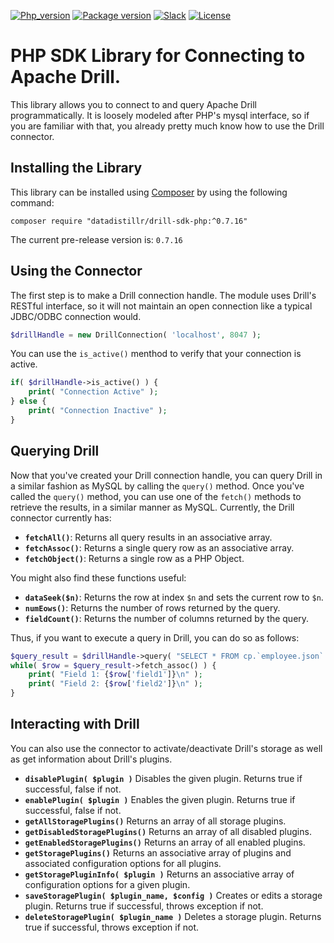 [![Php_version](https://img.shields.io/packagist/php-v/datadistillr/drill-sdk-php?logo=php&logoColor=ffffff)](https://packagist.org/packages/datadistillr/drill-sdk-php)
[![Package version](https://img.shields.io/packagist/v/datadistillr/drill-sdk-php?include_prereleases&logo=packagist&logoColor=ffffff)](https://packagist.org/packages/datadistillr/drill-sdk-php)
[![Slack](https://img.shields.io/badge/slack-%23datadistillrcommunity-blue?logo=slack&logoColor=ffffff)](https://symfony.com/slack-invite)
[![License](https://img.shields.io/packagist/l/datadistillr/drill-sdk-php?logo=apache&logoColor=ffffff)](LICENSE)

# PHP SDK Library for Connecting to Apache Drill.

This library allows you to connect to and query Apache Drill programmatically.  It is loosely modeled after PHP's
mysql interface, so if you are familiar with that, you already pretty much know how to use the Drill connector.

## Installing the Library
This library can be installed using [Composer](https://getcomposer.org) by using the following command:
```
composer require "datadistillr/drill-sdk-php:^0.7.16"
```

The current pre-release version is: `0.7.16`

## Using the Connector
The first step is to make a Drill connection handle.  The module uses Drill's RESTful interface, so it will not
maintain an open connection like a typical JDBC/ODBC connection would.

```php
$drillHandle = new DrillConnection( 'localhost', 8047 );
```

You can use the `is_active()` menthod to verify that your connection is active.
```php
if( $drillHandle->is_active() ) {
    print( "Connection Active" );
} else {
    print( "Connection Inactive" );
}
```

## Querying Drill
Now that you've created your Drill connection handle, you can query Drill in a similar fashion as MySQL by calling
the `query()` method. Once you've called the `query()` method, you can use one of the `fetch()` methods to retrieve
the results, in a similar manner as MySQL.  Currently, the Drill connector currently has:
* **`fetchAll()`**:  Returns all query results in an associative array.
* **`fetchAssoc()`**:  Returns a single query row as an associative array.
* **`fetchObject()`**:  Returns a single row as a PHP Object.

You might also find these functions useful:
* **`dataSeek($n)`**: Returns the row at index `$n` and sets the current row to `$n`. 
* **`numEows()`**: Returns the number of rows returned by the query.
* **`fieldCount()`**:  Returns the number of columns returned by the query.

Thus, if you want to execute a query in Drill, you can do so as follows:
```PHP
$query_result = $drillHandle->query( "SELECT * FROM cp.`employee.json` LIMIT 20" );
while( $row = $query_result->fetch_assoc() ) {
    print( "Field 1: {$row['field1']}\n" );
    print( "Field 2: {$row['field2']}\n" );
}
```
## Interacting with Drill
You can also use the connector to activate/deactivate Drill's storage as well as get information about Drill's plugins.

* **`disablePlugin( $plugin )`**  Disables the given plugin.  Returns true if successful, false if not.
* **`enablePlugin( $plugin )`**   Enables the given plugin.  Returns true if successful, false if not.
* **`getAllStoragePlugins()`**  Returns an array of all storage plugins.
* **`getDisabledStoragePlugins()`**  Returns an array of all disabled plugins.
* **`getEnabledStoragePlugins()`**  Returns an array of all enabled plugins.
* **`getStoragePlugins()`**  Returns an associative array of plugins and associated configuration options for all plugins.
* **`getStoragePluginInfo( $plugin )`**  Returns an associative array of configuration options for a given plugin. 
* **`saveStoragePlugin( $plugin_name, $config )`**  Creates or edits a storage plugin. Returns true if successful,
throws exception if not.
* **`deleteStoragePlugin( $plugin_name )`**  Deletes a storage plugin. Returns true if successful, throws exception if not.
